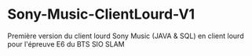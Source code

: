 # Sony-Music-ClientLourd-V1
Première version du client lourd Sony Music (JAVA &amp; SQL) en client lourd pour l'épreuve E6 du BTS SIO SLAM 
